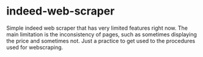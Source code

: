 # indeed-web-scraper

Simple indeed web scraper that has very limited features right now. The main limitation is the inconsistency of pages, such as sometimes displaying the price and sometimes not. Just a practice to get used to the procedures used for webscraping.
